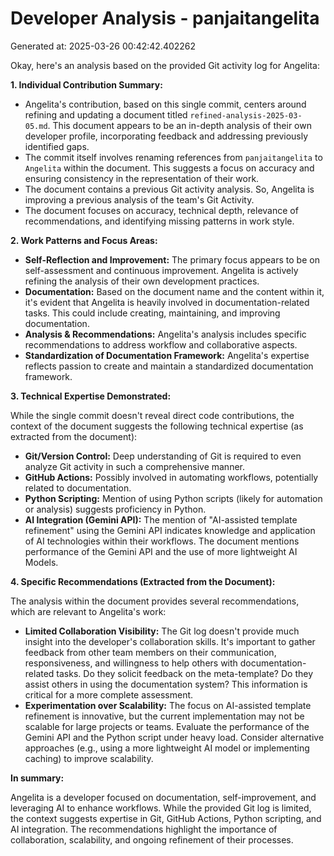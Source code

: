 # Developer Analysis - panjaitangelita
Generated at: 2025-03-26 00:42:42.402262

Okay, here's an analysis based on the provided Git activity log for Angelita:

**1. Individual Contribution Summary:**

*   Angelita's contribution, based on this single commit, centers around refining and updating a document titled `refined-analysis-2025-03-05.md`. This document appears to be an in-depth analysis of their own developer profile, incorporating feedback and addressing previously identified gaps.
*   The commit itself involves renaming references from `panjaitangelita` to `Angelita` within the document. This suggests a focus on accuracy and ensuring consistency in the representation of their work.
*   The document contains a previous Git activity analysis. So, Angelita is improving a previous analysis of the team's Git Activity.
*   The document focuses on accuracy, technical depth, relevance of recommendations, and identifying missing patterns in work style.

**2. Work Patterns and Focus Areas:**

*   **Self-Reflection and Improvement:** The primary focus appears to be on self-assessment and continuous improvement. Angelita is actively refining the analysis of their own development practices.
*   **Documentation:** Based on the document name and the content within it, it's evident that Angelita is heavily involved in documentation-related tasks. This could include creating, maintaining, and improving documentation.
*   **Analysis & Recommendations:**  Angelita's analysis includes specific recommendations to address workflow and collaborative aspects.
*    **Standardization of Documentation Framework:** Angelita's expertise reflects passion to create and maintain a standardized documentation framework.

**3. Technical Expertise Demonstrated:**

While the single commit doesn't reveal direct code contributions, the context of the document suggests the following technical expertise (as extracted from the document):

*   **Git/Version Control:** Deep understanding of Git is required to even analyze Git activity in such a comprehensive manner.
*   **GitHub Actions:** Possibly involved in automating workflows, potentially related to documentation.
*   **Python Scripting:** Mention of using Python scripts (likely for automation or analysis) suggests proficiency in Python.
*   **AI Integration (Gemini API):**  The mention of "AI-assisted template refinement" using the Gemini API indicates knowledge and application of AI technologies within their workflows. The document mentions performance of the Gemini API and the use of more lightweight AI Models.

**4. Specific Recommendations (Extracted from the Document):**

The analysis within the document provides several recommendations, which are relevant to Angelita's work:

*   **Limited Collaboration Visibility:** The Git log doesn't provide much insight into the developer's collaboration skills. It's important to gather feedback from other team members on their communication, responsiveness, and willingness to help others with documentation-related tasks. Do they solicit feedback on the meta-template? Do they assist others in using the documentation system? This information is critical for a more complete assessment.
*   **Experimentation over Scalability:** The focus on AI-assisted template refinement is innovative, but the current implementation may not be scalable for large projects or teams. Evaluate the performance of the Gemini API and the Python script under heavy load. Consider alternative approaches (e.g., using a more lightweight AI model or implementing caching) to improve scalability.

**In summary:**

Angelita is a developer focused on documentation, self-improvement, and leveraging AI to enhance workflows. While the provided Git log is limited, the context suggests expertise in Git, GitHub Actions, Python scripting, and AI integration. The recommendations highlight the importance of collaboration, scalability, and ongoing refinement of their processes.
